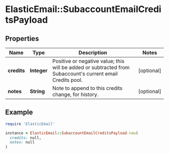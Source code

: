 # ElasticEmail::SubaccountEmailCreditsPayload

## Properties

| Name | Type | Description | Notes |
| ---- | ---- | ----------- | ----- |
| **credits** | **Integer** | Positive or negative value; this will be added or subtracted from Subaccount&#39;s current email Credits pool. | [optional] |
| **notes** | **String** | Note to append to this credits change, for history. | [optional] |

## Example

```ruby
require 'ElasticEmail'

instance = ElasticEmail::SubaccountEmailCreditsPayload.new(
  credits: null,
  notes: null
)
```

